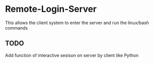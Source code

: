 # Remote-Login-Server

This allows the client system to enter the server and run the linux/bash commands 


## TODO
Add function of interactive sesison on server by client like Python 

